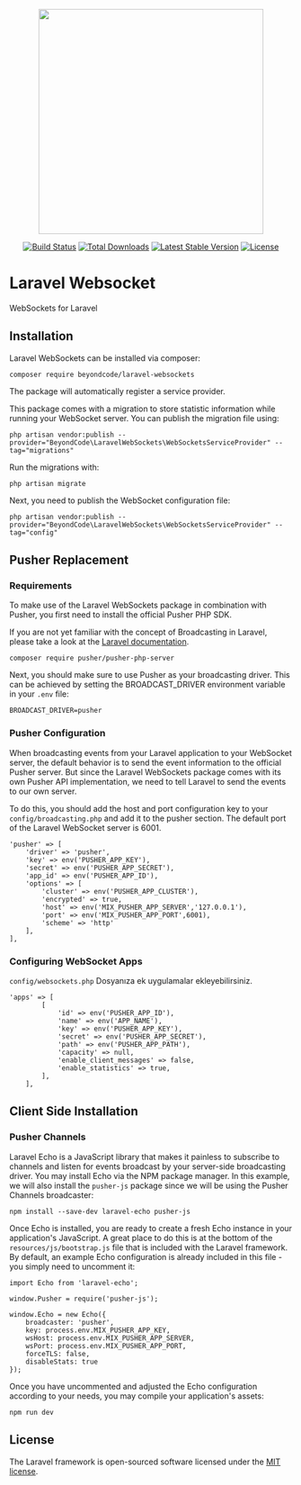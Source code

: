 <p align="center"><a href="https://laravel.com" target="_blank"><img src="https://raw.githubusercontent.com/laravel/art/master/logo-lockup/5%20SVG/2%20CMYK/1%20Full%20Color/laravel-logolockup-cmyk-red.svg" width="400"></a></p>

<p align="center">
<a href="https://travis-ci.org/laravel/framework"><img src="https://travis-ci.org/laravel/framework.svg" alt="Build Status"></a>
<a href="https://packagist.org/packages/laravel/framework"><img src="https://img.shields.io/packagist/dt/laravel/framework" alt="Total Downloads"></a>
<a href="https://packagist.org/packages/laravel/framework"><img src="https://img.shields.io/packagist/v/laravel/framework" alt="Latest Stable Version"></a>
<a href="https://packagist.org/packages/laravel/framework"><img src="https://img.shields.io/packagist/l/laravel/framework" alt="License"></a>
</p>

# Laravel Websocket
WebSockets for Laravel

## Installation
Laravel WebSockets can be installed via composer:
```
composer require beyondcode/laravel-websockets
```

The package will automatically register a service provider.

This package comes with a migration to store statistic information while running your WebSocket server. You can publish the migration file using:
```
php artisan vendor:publish --provider="BeyondCode\LaravelWebSockets\WebSocketsServiceProvider" --tag="migrations"
```

Run the migrations with:
```
php artisan migrate
```

Next, you need to publish the WebSocket configuration file:
```
php artisan vendor:publish --provider="BeyondCode\LaravelWebSockets\WebSocketsServiceProvider" --tag="config"
```

## Pusher Replacement
### Requirements
To make use of the Laravel WebSockets package in combination with Pusher, you first need to install the official Pusher PHP SDK.

If you are not yet familiar with the concept of Broadcasting in Laravel, please take a look at the [Laravel documentation](https://laravel.com/docs/6.0/broadcasting).
```
composer require pusher/pusher-php-server
```

Next, you should make sure to use Pusher as your broadcasting driver. This can be achieved by setting the BROADCAST_DRIVER environment variable in your `.env` file:
```
BROADCAST_DRIVER=pusher
```

### Pusher Configuration
When broadcasting events from your Laravel application to your WebSocket server, the default behavior is to send the event information to the official Pusher server. But since the Laravel WebSockets package comes with its own Pusher API implementation, we need to tell Laravel to send the events to our own server.

To do this, you should add the host and port configuration key to your `config/broadcasting.php` and add it to the pusher section. The default port of the Laravel WebSocket server is 6001.
```
'pusher' => [
    'driver' => 'pusher',
    'key' => env('PUSHER_APP_KEY'),
    'secret' => env('PUSHER_APP_SECRET'),
    'app_id' => env('PUSHER_APP_ID'),
    'options' => [
        'cluster' => env('PUSHER_APP_CLUSTER'),
        'encrypted' => true,
        'host' => env('MIX_PUSHER_APP_SERVER','127.0.0.1'),
        'port' => env('MIX_PUSHER_APP_PORT',6001),
        'scheme' => 'http'
    ],
],
```

### Configuring WebSocket Apps
`config/websockets.php` Dosyanıza ek uygulamalar ekleyebilirsiniz.
```
'apps' => [
        [
            'id' => env('PUSHER_APP_ID'),
            'name' => env('APP_NAME'),
            'key' => env('PUSHER_APP_KEY'),
            'secret' => env('PUSHER_APP_SECRET'),
            'path' => env('PUSHER_APP_PATH'),
            'capacity' => null,
            'enable_client_messages' => false,
            'enable_statistics' => true,
        ],
    ],
```

## Client Side Installation
### Pusher Channels
Laravel Echo is a JavaScript library that makes it painless to subscribe to channels and listen for events broadcast by your server-side broadcasting driver. You may install Echo via the NPM package manager. In this example, we will also install the `pusher-js` package since we will be using the Pusher Channels broadcaster:
```
npm install --save-dev laravel-echo pusher-js
```

Once Echo is installed, you are ready to create a fresh Echo instance in your application's JavaScript. A great place to do this is at the bottom of the `resources/js/bootstrap.js` file that is included with the Laravel framework. By default, an example Echo configuration is already included in this file - you simply need to uncomment it:
```
import Echo from 'laravel-echo';

window.Pusher = require('pusher-js');

window.Echo = new Echo({
    broadcaster: 'pusher',
    key: process.env.MIX_PUSHER_APP_KEY,
    wsHost: process.env.MIX_PUSHER_APP_SERVER,
    wsPort: process.env.MIX_PUSHER_APP_PORT,
    forceTLS: false,
    disableStats: true
});
```

Once you have uncommented and adjusted the Echo configuration according to your needs, you may compile your application's assets:
```
npm run dev
```

## License

The Laravel framework is open-sourced software licensed under the [MIT license](https://opensource.org/licenses/MIT).
